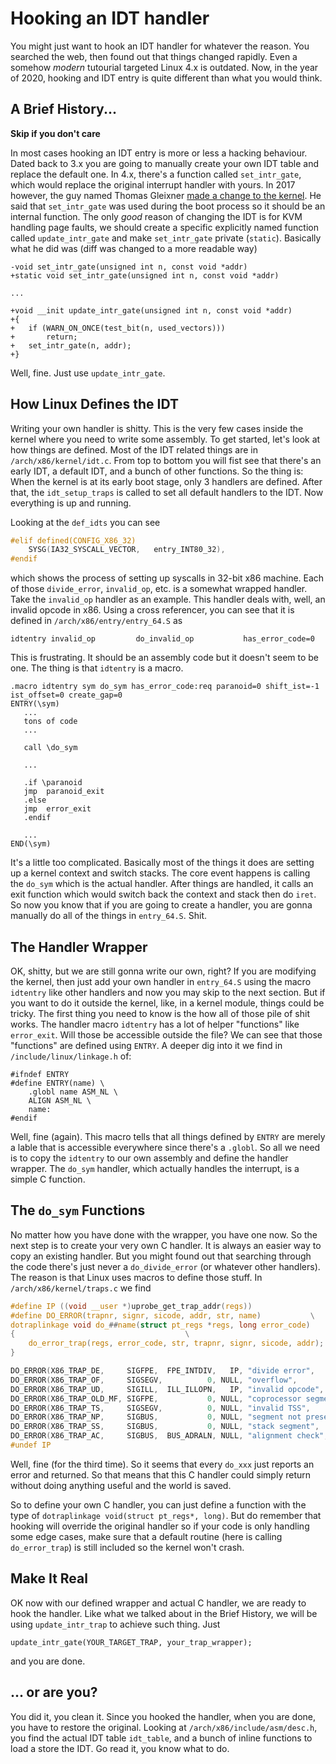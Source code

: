 # Hooking an IDT handler

You might just want to hook an IDT handler for whatever the reason. You searched the web, then found out that things changed rapidly. Even a somehow _modern_ tutourial targeted Linux 4.x is outdated. Now, in the year of 2020, hooking and IDT entry is quite different than what you would think.

## A Brief History...

**Skip if you don't care**

In most cases hooking an IDT entry is more or less a hacking behaviour. Dated back to 3.x you are going to manually create your own IDT table and replace the default one. In 4.x, there's a function called `set_intr_gate`, which would replace the original interrupt handler with yours. In 2017 however, the guy named Thomas Gleixner [made a change to the kernel](https://lkml.org/lkml/2017/8/25/226). He said that `set_intr_gate` was used during the boot process so it should be an internal function. The only _good_ reason of changing the IDT is for KVM handling page faults, we should create a specific explicitly named function called `update_intr_gate` and make `set_intr_gate` private \(`static`\). Basically what he did was \(diff was changed to a more readable way\)

```text
-void set_intr_gate(unsigned int n, const void *addr)
+static void set_intr_gate(unsigned int n, const void *addr)

...

+void __init update_intr_gate(unsigned int n, const void *addr)
+{
+	if (WARN_ON_ONCE(test_bit(n, used_vectors)))
+		return;
+	set_intr_gate(n, addr);
+}
```

Well, fine. Just use `update_intr_gate`.

## How Linux Defines the IDT

Writing your own handler is shitty. This is the very few cases inside the kernel where you need to write some assembly. To get started, let's look at how things are defined. Most of the IDT related things are in `/arch/x86/kernel/idt.c`. From top to bottom you will fist see that there's an early IDT, a default IDT, and a bunch of other functions. So the thing is: When the kernel is at its early boot stage, only 3 handlers are defined. After that, the `idt_setup_traps` is called to set all default handlers to the IDT. Now everything is up and running. 

Looking at the `def_idts` you can see

```c
#elif defined(CONFIG_X86_32)
	SYSG(IA32_SYSCALL_VECTOR,	entry_INT80_32),
#endif
```

which shows the process of setting up syscalls in 32-bit x86 machine. Each of those `divide_error`, `invalid_op`, etc. is a somewhat wrapped handler. Take the `invalid_op` handler as an example. This handler deals with, well, an invalid opcode in x86. Using a cross referencer, you can see that it is defined in `/arch/x86/entry/entry_64.S` as

```text
idtentry invalid_op			do_invalid_op			has_error_code=0
```

This is frustrating. It should be an assembly code but it doesn't seem to be one. The thing is that `idtentry` is a macro.

```text
.macro idtentry sym do_sym has_error_code:req paranoid=0 shift_ist=-1 ist_offset=0 create_gap=0
ENTRY(\sym)
   ...
   tons of code
   ...
   
   call \do_sym
   
   ...
   
   .if \paranoid
   jmp	paranoid_exit
   .else
   jmp  error_exit
   .endif
   
   ...
END(\sym)
```

It's a little too complicated. Basically most of the things it does are setting up a kernel context and switch stacks. The core event happens is calling the `do_sym` which is the actual handler. After things are handled, it calls an exit function which would switch back the context and stack then do `iret`. So now you know that if you are going to create a handler, you are gonna manually do all of the things in `entry_64.S`. Shit.

## The Handler Wrapper

OK, shitty, but we are still gonna write our own, right? If you are modifying the kernel, then just add your own handler in `entry_64.S` using the macro `idtentry` like other handlers and now you may skip to the next section. But if you want to do it outside the kernel, like, in a kernel module, things could be tricky. The first thing you need to know is the how all of those pile of shit works. The handler macro `idtentry` has a lot of helper "functions" like `error_exit`. Will those be accessible outside the  file? We can see that those "functions" are defined using `ENTRY`. A deeper dig into it we find in `/include/linux/linkage.h` of:

```text
#ifndef ENTRY
#define ENTRY(name) \
	.globl name ASM_NL \
	ALIGN ASM_NL \
	name:
#endif
```

Well, fine \(again\). This macro tells that all things defined by `ENTRY` are merely a lable that is accessible everywhere since there's a `.globl`. So all we need is to copy the `idtentry` to our own assembly and define the handler wrapper. The `do_sym` handler, which actually handles the interrupt, is a simple C function.

## The `do_sym` Functions

No matter how you have done with the wrapper, you have one now. So the next step is to create your very own C handler. It is always an easier way to copy an existing handler. But you might found out that searching through the code there's just never a `do_divide_error` \(or whatever other handlers\). The reason is that Linux uses macros to define those stuff. In `/arch/x86/kernel/traps.c` we find

```c
#define IP ((void __user *)uprobe_get_trap_addr(regs))
#define DO_ERROR(trapnr, signr, sicode, addr, str, name)		   \
dotraplinkage void do_##name(struct pt_regs *regs, long error_code)	   \
{									   \
	do_error_trap(regs, error_code, str, trapnr, signr, sicode, addr); \
}

DO_ERROR(X86_TRAP_DE,     SIGFPE,  FPE_INTDIV,   IP, "divide error",        divide_error)
DO_ERROR(X86_TRAP_OF,     SIGSEGV,          0, NULL, "overflow",            overflow)
DO_ERROR(X86_TRAP_UD,     SIGILL,  ILL_ILLOPN,   IP, "invalid opcode",      invalid_op)
DO_ERROR(X86_TRAP_OLD_MF, SIGFPE,           0, NULL, "coprocessor segment overrun", coprocessor_segment_overrun)
DO_ERROR(X86_TRAP_TS,     SIGSEGV,          0, NULL, "invalid TSS",         invalid_TSS)
DO_ERROR(X86_TRAP_NP,     SIGBUS,           0, NULL, "segment not present", segment_not_present)
DO_ERROR(X86_TRAP_SS,     SIGBUS,           0, NULL, "stack segment",       stack_segment)
DO_ERROR(X86_TRAP_AC,     SIGBUS,  BUS_ADRALN, NULL, "alignment check",     alignment_check)
#undef IP
```

Well, fine \(for the third time\). So it seems that every `do_xxx` just reports an error and returned. So that means that this C handler could simply return without doing anything useful and the world is saved.

So to define your own C handler, you can just define a function with the type of `dotraplinkage void(struct pt_regs*, long)`. But do remember that hooking will override the original handler so if your code is only handling some edge cases, make sure that a default routine \(here is calling `do_error_trap`\) is still included so the kernel won't crash.

## Make It Real

OK now with our defined wrapper and actual C handler, we are ready to hook the handler. Like what we talked about in the Brief History, we will be using `update_intr_trap` to achieve such thing. Just

```text
update_intr_gate(YOUR_TARGET_TRAP, your_trap_wrapper);
```

and you are done.

## ... or are you?

You did it, you clean it. Since you hooked the handler, when you are done, you have to restore the original. Looking at `/arch/x86/include/asm/desc.h`, you find the actual IDT table `idt_table`, and a bunch of inline functions to load a store the IDT. Go read it, you know what to do.

